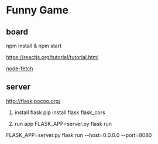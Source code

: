 # Funny Game

## board

npm install & npm start

https://reactjs.org/tutorial/tutorial.html

[node-fetch](https://www.npmjs.com/package/node-fetch)

## server

http://flask.pocoo.org/

1. install flask
pip install flask flask_cors

2. run app
FLASK_APP=server.py flask run

FLASK_APP=server.py flask run --host=0.0.0.0 --port=8080
